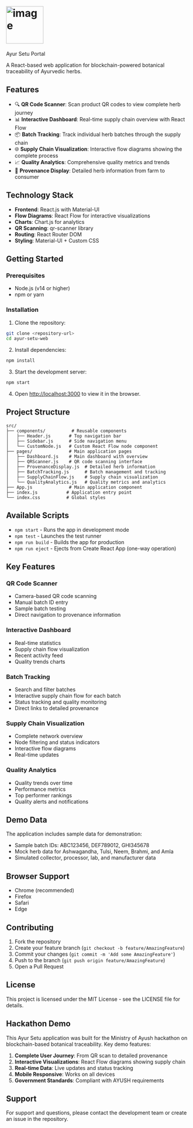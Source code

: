 # <img width="102" height="102" alt="image" src="https://github.com/user-attachments/assets/734c306d-3364-4826-b7a8-54ef9eb13dfe" />
Ayur Setu Portal

A React-based web application for blockchain-powered botanical traceability of Ayurvedic herbs.

## Features

- 🔍 **QR Code Scanner**: Scan product QR codes to view complete herb journey
- 📊 **Interactive Dashboard**: Real-time supply chain overview with React Flow
- 📦 **Batch Tracking**: Track individual herb batches through the supply chain
- 🌐 **Supply Chain Visualization**: Interactive flow diagrams showing the complete process
- 📈 **Quality Analytics**: Comprehensive quality metrics and trends
- 🌿 **Provenance Display**: Detailed herb information from farm to consumer

## Technology Stack

- **Frontend**: React.js with Material-UI
- **Flow Diagrams**: React Flow for interactive visualizations
- **Charts**: Chart.js for analytics
- **QR Scanning**: qr-scanner library
- **Routing**: React Router DOM
- **Styling**: Material-UI + Custom CSS

## Getting Started

### Prerequisites

- Node.js (v14 or higher)
- npm or yarn

### Installation

1. Clone the repository:
```bash
git clone <repository-url>
cd ayur-setu-web
```

2. Install dependencies:
```bash
npm install
```

3. Start the development server:
```bash
npm start
```

4. Open [http://localhost:3000](http://localhost:3000) to view it in the browser.

## Project Structure

```
src/
├── components/          # Reusable components
│   ├── Header.js       # Top navigation bar
│   ├── Sidebar.js      # Side navigation menu
│   └── CustomNode.js   # Custom React Flow node component
├── pages/              # Main application pages
│   ├── Dashboard.js    # Main dashboard with overview
│   ├── QRScanner.js    # QR code scanning interface
│   ├── ProvenanceDisplay.js  # Detailed herb information
│   ├── BatchTracking.js      # Batch management and tracking
│   ├── SupplyChainFlow.js    # Supply chain visualization
│   └── QualityAnalytics.js   # Quality metrics and analytics
├── App.js              # Main application component
├── index.js           # Application entry point
└── index.css          # Global styles
```

## Available Scripts

- `npm start` - Runs the app in development mode
- `npm test` - Launches the test runner
- `npm run build` - Builds the app for production
- `npm run eject` - Ejects from Create React App (one-way operation)

## Key Features

### QR Code Scanner
- Camera-based QR code scanning
- Manual batch ID entry
- Sample batch testing
- Direct navigation to provenance information

### Interactive Dashboard
- Real-time statistics
- Supply chain flow visualization
- Recent activity feed
- Quality trends charts

### Batch Tracking
- Search and filter batches
- Interactive supply chain flow for each batch
- Status tracking and quality monitoring
- Direct links to detailed provenance

### Supply Chain Visualization
- Complete network overview
- Node filtering and status indicators
- Interactive flow diagrams
- Real-time updates

### Quality Analytics
- Quality trends over time
- Performance metrics
- Top performer rankings
- Quality alerts and notifications

## Demo Data

The application includes sample data for demonstration:
- Sample batch IDs: ABC123456, DEF789012, GHI345678
- Mock herb data for Ashwagandha, Tulsi, Neem, Brahmi, and Amla
- Simulated collector, processor, lab, and manufacturer data

## Browser Support

- Chrome (recommended)
- Firefox
- Safari
- Edge

## Contributing

1. Fork the repository
2. Create your feature branch (`git checkout -b feature/AmazingFeature`)
3. Commit your changes (`git commit -m 'Add some AmazingFeature'`)
4. Push to the branch (`git push origin feature/AmazingFeature`)
5. Open a Pull Request

## License

This project is licensed under the MIT License - see the LICENSE file for details.

## Hackathon Demo

This Ayur Setu application was built for the Ministry of Ayush hackathon on blockchain-based botanical traceability. Key demo features:

1. **Complete User Journey**: From QR scan to detailed provenance
2. **Interactive Visualizations**: React Flow diagrams showing supply chain
3. **Real-time Data**: Live updates and status tracking
4. **Mobile Responsive**: Works on all devices
5. **Government Standards**: Compliant with AYUSH requirements

## Support

For support and questions, please contact the development team or create an issue in the repository.
